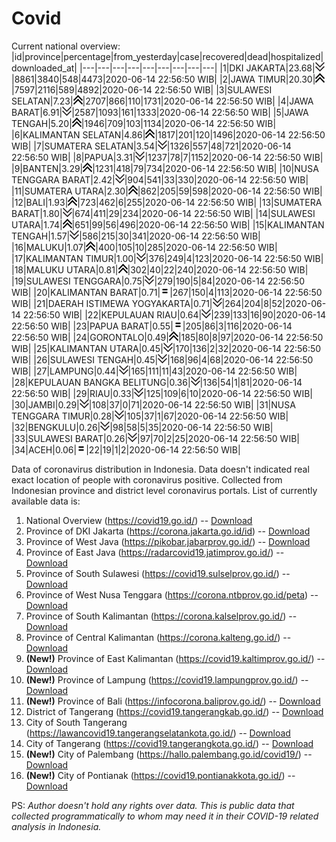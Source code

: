 # Covid
Current national overview:
|id|province|percentage|from_yesterday|case|recovered|dead|hospitalized|downloaded_at|
|---|---|---|---|---|---|---|---|---|
|1|DKI JAKARTA|23.68|![down](https://github.com/ariefrachmannn/covid/raw/master/img/rsz_down.png)|8861|3840|548|4473|2020-06-14 22:56:50 WIB|
|2|JAWA TIMUR|20.30|![up](https://github.com/ariefrachmannn/covid/raw/master/img/rsz_img_186982.png)|7597|2116|589|4892|2020-06-14 22:56:50 WIB|
|3|SULAWESI SELATAN|7.23|![up](https://github.com/ariefrachmannn/covid/raw/master/img/rsz_img_186982.png)|2707|866|110|1731|2020-06-14 22:56:50 WIB|
|4|JAWA BARAT|6.91|![down](https://github.com/ariefrachmannn/covid/raw/master/img/rsz_down.png)|2587|1093|161|1333|2020-06-14 22:56:50 WIB|
|5|JAWA TENGAH|5.20|![up](https://github.com/ariefrachmannn/covid/raw/master/img/rsz_img_186982.png)|1946|709|103|1134|2020-06-14 22:56:50 WIB|
|6|KALIMANTAN SELATAN|4.86|![up](https://github.com/ariefrachmannn/covid/raw/master/img/rsz_img_186982.png)|1817|201|120|1496|2020-06-14 22:56:50 WIB|
|7|SUMATERA SELATAN|3.54|![down](https://github.com/ariefrachmannn/covid/raw/master/img/rsz_down.png)|1326|557|48|721|2020-06-14 22:56:50 WIB|
|8|PAPUA|3.31|![down](https://github.com/ariefrachmannn/covid/raw/master/img/rsz_down.png)|1237|78|7|1152|2020-06-14 22:56:50 WIB|
|9|BANTEN|3.29|![up](https://github.com/ariefrachmannn/covid/raw/master/img/rsz_img_186982.png)|1231|418|79|734|2020-06-14 22:56:50 WIB|
|10|NUSA TENGGARA BARAT|2.42|![down](https://github.com/ariefrachmannn/covid/raw/master/img/rsz_down.png)|904|541|33|330|2020-06-14 22:56:50 WIB|
|11|SUMATERA UTARA|2.30|![up](https://github.com/ariefrachmannn/covid/raw/master/img/rsz_img_186982.png)|862|205|59|598|2020-06-14 22:56:50 WIB|
|12|BALI|1.93|![up](https://github.com/ariefrachmannn/covid/raw/master/img/rsz_img_186982.png)|723|462|6|255|2020-06-14 22:56:50 WIB|
|13|SUMATERA BARAT|1.80|![down](https://github.com/ariefrachmannn/covid/raw/master/img/rsz_down.png)|674|411|29|234|2020-06-14 22:56:50 WIB|
|14|SULAWESI UTARA|1.74|![up](https://github.com/ariefrachmannn/covid/raw/master/img/rsz_img_186982.png)|651|99|56|496|2020-06-14 22:56:50 WIB|
|15|KALIMANTAN TENGAH|1.57|![down](https://github.com/ariefrachmannn/covid/raw/master/img/rsz_down.png)|586|215|30|341|2020-06-14 22:56:50 WIB|
|16|MALUKU|1.07|![up](https://github.com/ariefrachmannn/covid/raw/master/img/rsz_img_186982.png)|400|105|10|285|2020-06-14 22:56:50 WIB|
|17|KALIMANTAN TIMUR|1.00|![down](https://github.com/ariefrachmannn/covid/raw/master/img/rsz_down.png)|376|249|4|123|2020-06-14 22:56:50 WIB|
|18|MALUKU UTARA|0.81|![up](https://github.com/ariefrachmannn/covid/raw/master/img/rsz_img_186982.png)|302|40|22|240|2020-06-14 22:56:50 WIB|
|19|SULAWESI TENGGARA|0.75|![down](https://github.com/ariefrachmannn/covid/raw/master/img/rsz_down.png)|279|190|5|84|2020-06-14 22:56:50 WIB|
|20|KALIMANTAN BARAT|0.71|![equal](https://github.com/ariefrachmannn/covid/raw/master/img/rsz_equal.png)|267|150|4|113|2020-06-14 22:56:50 WIB|
|21|DAERAH ISTIMEWA YOGYAKARTA|0.71|![down](https://github.com/ariefrachmannn/covid/raw/master/img/rsz_down.png)|264|204|8|52|2020-06-14 22:56:50 WIB|
|22|KEPULAUAN RIAU|0.64|![down](https://github.com/ariefrachmannn/covid/raw/master/img/rsz_down.png)|239|133|16|90|2020-06-14 22:56:50 WIB|
|23|PAPUA BARAT|0.55|![equal](https://github.com/ariefrachmannn/covid/raw/master/img/rsz_equal.png)|205|86|3|116|2020-06-14 22:56:50 WIB|
|24|GORONTALO|0.49|![up](https://github.com/ariefrachmannn/covid/raw/master/img/rsz_img_186982.png)|185|80|8|97|2020-06-14 22:56:50 WIB|
|25|KALIMANTAN UTARA|0.45|![down](https://github.com/ariefrachmannn/covid/raw/master/img/rsz_down.png)|170|136|2|32|2020-06-14 22:56:50 WIB|
|26|SULAWESI TENGAH|0.45|![down](https://github.com/ariefrachmannn/covid/raw/master/img/rsz_down.png)|168|96|4|68|2020-06-14 22:56:50 WIB|
|27|LAMPUNG|0.44|![down](https://github.com/ariefrachmannn/covid/raw/master/img/rsz_down.png)|165|111|11|43|2020-06-14 22:56:50 WIB|
|28|KEPULAUAN BANGKA BELITUNG|0.36|![down](https://github.com/ariefrachmannn/covid/raw/master/img/rsz_down.png)|136|54|1|81|2020-06-14 22:56:50 WIB|
|29|RIAU|0.33|![down](https://github.com/ariefrachmannn/covid/raw/master/img/rsz_down.png)|125|109|6|10|2020-06-14 22:56:50 WIB|
|30|JAMBI|0.29|![down](https://github.com/ariefrachmannn/covid/raw/master/img/rsz_down.png)|108|37|0|71|2020-06-14 22:56:50 WIB|
|31|NUSA TENGGARA TIMUR|0.28|![down](https://github.com/ariefrachmannn/covid/raw/master/img/rsz_down.png)|105|37|1|67|2020-06-14 22:56:50 WIB|
|32|BENGKULU|0.26|![down](https://github.com/ariefrachmannn/covid/raw/master/img/rsz_down.png)|98|58|5|35|2020-06-14 22:56:50 WIB|
|33|SULAWESI BARAT|0.26|![down](https://github.com/ariefrachmannn/covid/raw/master/img/rsz_down.png)|97|70|2|25|2020-06-14 22:56:50 WIB|
|34|ACEH|0.06|![equal](https://github.com/ariefrachmannn/covid/raw/master/img/rsz_equal.png)|22|19|1|2|2020-06-14 22:56:50 WIB|

Data of coronavirus distribution in Indonesia. Data doesn't indicated real exact location of people with coronavirus positive. Collected from Indonesian province and district level coronavirus portals. List of currently available data is:
1. National Overview (https://covid19.go.id/) -- [Download](https://www.dropbox.com/s/66ly270fw4y76fx/covid_nasional.csv?dl=0)
2. Province of DKI Jakarta (https://corona.jakarta.go.id/id) -- [Download](https://riwayat-file-covid-19-dki-jakarta-jakartagis.hub.arcgis.com/)
3. Province of West Java (https://pikobar.jabarprov.go.id/) -- [Download](https://www.dropbox.com/s/alg0zp60fylq6cn/covid_jabar.csv?dl=0)
4. Province of East Java (https://radarcovid19.jatimprov.go.id/) -- [Download](https://www.dropbox.com/sh/e7vtgcnl4ckbvr4/AADo9UMRDZvrhHn66qTHZOvNa?dl=0)
5. Province of South Sulawesi (https://covid19.sulselprov.go.id/) -- [Download](https://www.dropbox.com/s/z5ek23lwcztj7z7/covid_sulsel.csv?dl=0)
6. Province of West Nusa Tenggara (https://corona.ntbprov.go.id/peta) -- [Download](https://www.dropbox.com/s/4p2k93n42xx0c00/covid_ntb.csv?dl=0)
7. Province of South Kalimantan (https://corona.kalselprov.go.id/) -- [Download](https://www.dropbox.com/sh/7aa2kvz8lb04pzz/AADH1Oj5oFMw2mp-D3JStPRsa?dl=0)
8. Province of Central Kalimantan (https://corona.kalteng.go.id/) -- [Download](https://www.dropbox.com/s/9q01v5r3ys2ozk4/covid_kalteng.csv?dl=0)
9. **(New!)** Province of East Kalimantan (https://covid19.kaltimprov.go.id/) -- [Download](https://www.dropbox.com/sh/qhpxj532nm80goa/AAB6ek_fp1__ieTR0TFQpfIga?dl=0)
10. **(New!)** Province of Lampung (https://covid19.lampungprov.go.id/) -- [Download](https://www.dropbox.com/s/ecuew6oa9kzwqwx/covid_lampung.csv?dl=0)
11. **(New!)** Province of Bali (https://infocorona.baliprov.go.id/) -- [Download](https://www.dropbox.com/sh/iceiwun4ufttmiu/AAC7dSRMpfTjPI1Lfzw-LeCUa?dl=0)
12. District of Tangerang (https://covid19.tangerangkab.go.id/) -- [Download](https://www.dropbox.com/sh/yxovyy6sy5bnz4p/AACZzVHinisKmz8oQWyQJ3nua?dl=0)
13. City of South Tangerang (https://lawancovid19.tangerangselatankota.go.id/) -- [Download](https://www.dropbox.com/s/zlvxo4ivswdzmle/covid_tangsel.csv?dl=0)
14. City of Tangerang (https://covid19.tangerangkota.go.id/) -- [Download](https://www.dropbox.com/s/e53224kvdrpjzy0/covid_tangkot.csv?dl=0)
15. **(New!)** City of Palembang (https://hallo.palembang.go.id/covid19/) -- [Download](https://www.dropbox.com/sh/oj17bhwhlpjht9e/AABZEG-OiaSaFvikATDx6coEa?dl=0)
16. **(New!)** City of Pontianak (https://covid19.pontianakkota.go.id/) -- [Download](https://www.dropbox.com/sh/66if3y4ly51j4sh/AADQ-zwLGa7Kz4ZzJgDw2-3na?dl=0)

PS: *Author doesn't hold any rights over data. This is public data that collected programmatically to whom may need it in their COVID-19 related analysis in Indonesia.*
